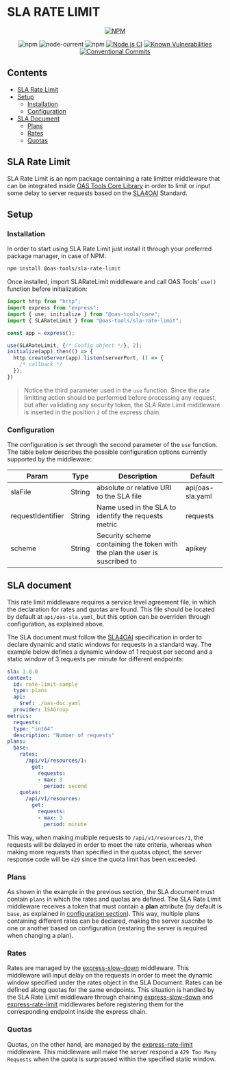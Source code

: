 # SLA RATE LIMIT

<div align="center">

[![NPM](https://nodei.co/npm/@oas-tools/sla-rate-limit.png?compact=true)](https://nodei.co/npm/@oas-tools/sla-rate-limit)

![npm](https://img.shields.io/npm/v/@oas-tools/sla-rate-limit)
![node-current](https://img.shields.io/node/v/@oas-tools/sla-rate-limit)
![npm](https://img.shields.io/npm/dw/@oas-tools/sla-rate-limit)
[![Node.js CI](https://github.com/oas-tools/sla-rate-limit/actions/workflows/nodejs.yaml/badge.svg)](https://github.com/oas-tools/sla-rate-limit/actions/workflows/nodejs.yaml)
[![Known Vulnerabilities](https://snyk.io/test/github/oas-tools/sla-rate-limit/main/badge.svg)](https://snyk.io/test/github/oas-tools/sla-rate-limit)
[![Conventional Commits](https://img.shields.io/badge/Conventional%20Commits-1.0.0-green.svg)](https://conventionalcommits.org)
</div>

## Contents
- [SLA Rate Limit](#sla-rate-limit-1)
- [Setup](#setup)
  * [Installation](#installation)
  * [Configuration](#configuration)
- [SLA Document](#sla-document)
  * [Plans](#plans)
  * [Rates](#rates)
  * [Quotas](#quotas)

## SLA Rate Limit
SLA Rate Limit is an npm package containing a rate limitter middleware that can be integrated inside [OAS Tools Core Library](https://github.com/oas-tools/oas-tools) in order to limit or input some delay to server requests based on the [SLA4OAI](https://sla4oai.specs.governify.io/) Standard.

## Setup

### Installation
In order to start using SLA Rate Limit just install it through your preferred package manager, in case of NPM:

```sh
npm install @oas-tools/sla-rate-limit
```

Once installed, import SLARateLimit middleware and call OAS Tools' `use()` function before initialization:

```javascript
import http from "http";
import express from "express";
import { use, initialize } from "@oas-tools/core";
import { SLARateLimit } from "@oas-tools/sla-rate-limit";

const app = express();

use(SLARateLimit, {/* Config object */}, 2);
initialize(app).then(() => {
  http.createServer(app).listen(serverPort, () => {
    /* callback */
  });
})
```

> Notice the third parameter used in the `use` function. Since the rate limitting action should be performed before processing any request, but after validating any security token, the SLA Rate Limit middleware is inserted in the position `2` of the express chain.

### Configuration
The configuration is set through the second parameter of the `use` function. The table below describes the possible configuration options currently supported by the middleware:

| **Param**         	| **Type** 	|                                    **Description**                                   	| **Default**      	|
|-------------------	|:--------:	|---------------------------------------------------------------------------------------|------------------	|
| slaFile           	|  String  	| absolute or relative URI to the SLA file                                             	| api/oas-sla.yaml 	|
| requestIdentifier 	|  String  	| Name used in the SLA to identify the requests metric                                 	| requests         	|
| scheme             	|  String  	| Security scheme containing the token with the plan the user is suscribed to           | apikey            |

## SLA document
This rate limit middleware requires a service level agreement file, in which the declaration for rates and quotas are found. This file should be located by default at `api/oas-sla.yaml`, but this option can be overriden through configuration, as explained above.

The SLA document must follow the [SLA4OAI](https://sla4oai.specs.governify.io/) specification in order to declare dynamic and static windows for requests in a standard way. The example below defines a dynamic window of 1 request per second and a static window of 3 requests per minute for different endpoints:

```yaml
sla: 1.0.0
context:
  id: rate-limit-sample
  type: plans
  api:
    $ref: ./oas-doc.yaml
  provider: ISAGroup
metrics:
  requests:
  type: "int64"
  description: "Number of requests"
plans:
  base:
    rates:
      /api/v1/resources/1:
        get:
          requests:
          - max: 3
            period: second
    quotas:
      /api/v1/resources:
        get:
          requests:
          - max: 3
            period: minute
```

This way, when making multiple requests to `/api/v1/resources/1`, the requests will be delayed in order to meet the rate criteria, whereas when making more requests than specified in the quotas object, the server response code will be `429` since the quota limit has been exceeded.

### Plans
As shown in the example in the previous section, the SLA document must contain `plans` in which the rates and quotas are defined. The SLA Rate Limit middleware receives a token that must contain a **plan** attribute (by default is `base`, as explained in [configuration section](#configuration)). This way, multiple plans containing different rates can be declared, making the server _suscribe_ to one or another based on configuration (restaring the server is required when changing a plan).

### Rates
Rates are managed by the [express-slow-down](https://www.npmjs.com/package/express-slow-down) middleware. This middleware will input delay on the requests in order to meet the dynamic window specified under the rates object in the SLA Document.
Rates can be defined along quotas for the same endpoints. This situation is handled by the SLA Rate Limit middleware through chaining [express-slow-down](https://www.npmjs.com/package/express-slow-down) and [express-rate-limit](https://www.npmjs.com/package/express-rate-limit) middlewares before registering them for the corresponding endpoint inside the express chain.

### Quotas
Quotas, on the other hand, are managed by the [express-rate-limit](https://www.npmjs.com/package/express-rate-limit) middleware. This middleware will make the server respond a `429 Too Many Requests` when the quota is surprassed within the specified static window.
